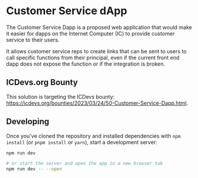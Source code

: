 # Customer Service dApp

The Customer Service Dapp is a proposed web application that would make it easier for dapps on the Internet Computer (IC) to provide customer service to their users.

It allows customer service reps to create links that can be sent to users to call specific functions from their principal, even if the current front end dapp does not expose the function or if the integration is broken.

## ICDevs.org Bounty

This solution is targeting the ICDevs bounty: https://icdevs.org/bounties/2023/03/24/50-Customer-Service-Dapp.html.

## Developing

Once you've cloned the repository and installed dependencies with `npm install` (or `pnpm install` or `yarn`), start a development server:

```bash
npm run dev

# or start the server and open the app in a new browser tab
npm run dev -- --open
```
